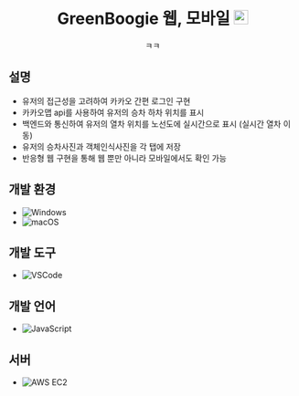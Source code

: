 <div align = "center"> <h1> GreenBoogie 웹, 모바일 <img width="25" alt="greenboogieboogie" src="https://github.com/zzizi6/sublindway_A/assets/103871252/1261bc77-4362-42be-ab6f-c132f0e4b9bc">
 </h1> ㅋㅋ </div>

## 설명
- 유저의 접근성을 고려하여 카카오 간편 로그인 구현
- 카카오맵 api를 사용하여 유저의 승차 하차 위치를 표시
- 백엔드와 통신하여 유저의 열차 위치를 노선도에 실시간으로 표시 (실시간 열차 이동)
- 유저의 승차사진과 객체인식사진을 각 탭에 저장
- 반응형 웹 구현을 통해 웹 뿐만 아니라 모바일에서도 확인 가능

## 

## 개발 환경
- ![Windows](https://img.shields.io/badge/OS-Windows-blue)
- ![macOS](https://img.shields.io/badge/OS-macOS-lightgrey)

## 개발 도구
- ![VSCode](https://img.shields.io/badge/IDE-VSCode-blue)

## 개발 언어
- ![JavaScript](https://img.shields.io/badge/Language-JavaScript-yellow)
 
## 서버
- ![AWS EC2](https://img.shields.io/badge/Server-AWS%20EC2-important)


